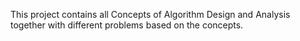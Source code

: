 This project contains all Concepts of Algorithm Design and Analysis together with different problems based on the concepts.

